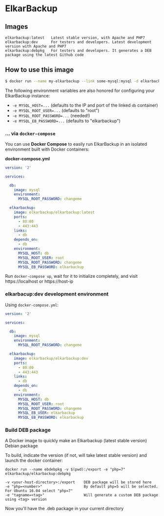 # ElkarBackup

## Images

```
elkarbackup:latest   Latest stable version, with Apache and PHP7
elkarbackup:dev      For testers and developers. Latest development version with Apache and PHP7
elkarbackup:debpkg   For testers and developers. It generates a DEB package using the latest Github code
```

## How to use this image

```sh
$ docker run --name my-elkarbackup --link some-mysql:mysql -d elkarbackup/elkarbackup:latest
```

The following environment variables are also honored for configuring your ElkarBackup instance:

 - `-e MYSQL_HOST=...` (defaults to the IP and port of the linked `db` container)
 - `-e MYSQL_ROOT_USER=...` (defaults to "root")
 - `-e MYSQL_ROOT_PASSWORD=...` (needed!)
 - `-e MYSQL_EB_PASSWORD=...` (defaults to "elkarbackup")

### ... via `docker-compose`

You can use **Docker Compose** to easily run ElkarBackup in an isolated environment built with Docker containers:

**docker-compose.yml**
```yaml
version: '2'

services:

  db:
    image: mysql
    environment:
      MYSQL_ROOT_PASSWORD: changeme

  elkarbackup:
    image: elkarbackup/elkarbackup:latest
    ports:
      - 80:80
      - 443:443
    links:
      - db
    depends_on:
      - db
    environment:
      MYSQL_HOST: db
      MYSQL_ROOT_USER: root
      MYSQL_ROOT_PASSWORD: changeme
      MYSQL_EB_PASSWORD: elkarbackup
```

Run `docker-compose up`, wait for it to initialize completely, and visit https://localhost or https://host-ip


### elkarbacup:dev development environment

Using `docker-compose.yml`:

```yaml
version: '2'

services:

  db:
    image: mysql
    environment:
      MYSQL_ROOT_PASSWORD: changeme

  elkarbackup:
    image: elkarbackup/elkarbackup:dev
    ports:
      - 80:80
      - 443:443
    links:
      - db
    depends_on:
      - db
    environment:
      MYSQL_HOST: db
      MYSQL_ROOT_USER: root
      MYSQL_ROOT_PASSWORD: changeme
      MYSQL_EB_USER: elkarbackup
      MYSQL_EB_PASSWORD: elkarbackup
```

### Build DEB package

A Docker image to quickly make an Elkarbackup (latest stable version) Debian package

To build, indicate the version (if not, will take latest stable version) and launch the docker container:

```
docker run --name ebdebpkg -v $(pwd):/export -e "php=7" elkarbackup/elkarbackup:debpkg

-v <your-host-directory>:/export    DEB package will be stored here
-e "php=<number>"                   By default php=5 will be selected. For Ubuntu 16.04 select "php=7"
-e "tagname=<tag>"                  Will generate a custom DEB package using <tag> version
```

Now you'll have the .deb package in your current directory
